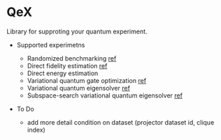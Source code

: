 # QeX

Library for supproting your quantum experiment.

- Supported experimetns
  - Randomized benchmarking [ref](https://arxiv.org/abs/0707.0963)
  - Direct fidelity estimation [ref](https://arxiv.org/abs/1104.4695)
  - Direct energy estimation
  - Variational quantum gate optimization [ref](https://arxiv.org/abs/1810.12745)
  - Variational quantum eigensolver [ref](https://arxiv.org/abs/1304.3061)
  - Subspace-search variational quantum eigensolver [ref](https://arxiv.org/abs/1810.09434)

- To Do
  - add more detail condition on dataset (projector dataset id, clique index)
